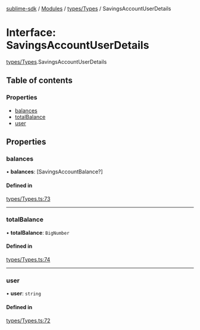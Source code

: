 [sublime-sdk](../README.md) / [Modules](../modules.md) / [types/Types](../modules/types_Types.md) / SavingsAccountUserDetails

# Interface: SavingsAccountUserDetails

[types/Types](../modules/types_Types.md).SavingsAccountUserDetails

## Table of contents

### Properties

- [balances](types_Types.SavingsAccountUserDetails.md#balances)
- [totalBalance](types_Types.SavingsAccountUserDetails.md#totalbalance)
- [user](types_Types.SavingsAccountUserDetails.md#user)

## Properties

### balances

• **balances**: [SavingsAccountBalance?]

#### Defined in

[types/Types.ts:73](https://github.com/sublime-finance/sublime-sdk/blob/044b118/src/types/Types.ts#L73)

___

### totalBalance

• **totalBalance**: `BigNumber`

#### Defined in

[types/Types.ts:74](https://github.com/sublime-finance/sublime-sdk/blob/044b118/src/types/Types.ts#L74)

___

### user

• **user**: `string`

#### Defined in

[types/Types.ts:72](https://github.com/sublime-finance/sublime-sdk/blob/044b118/src/types/Types.ts#L72)
